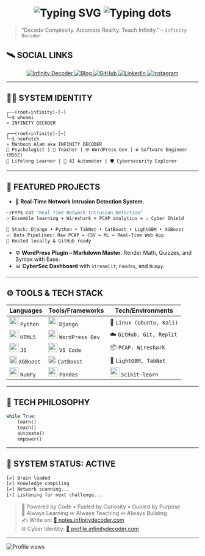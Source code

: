 <!-- Cyber Terminal Inspired Markdown Profile by Infinity Decoder -->

<h1 align="center">
  <img src="https://readme-typing-svg.demolab.com?font=Audiowide&size=28&duration=6000&pause=1000000&color=00BFFF&center=true&width=700&lines=INFINITY+DECODER+🤖+ACTIVATING+CORE" alt="Typing SVG" />
  <img src="https://readme-typing-svg.demolab.com?font=Audiowide&size=28&duration=500&pause=500&color=00BFFF&center=true&width=150&lines=..." alt="Typing dots" />
</h1>

> “Decode Complexity. Automate Reality. Teach Infinity.” – `Infinity Decoder`
## 🛰️ SOCIAL LINKS

<p align="center">
  <a href="https://profile.infinitydecoder.com" target="_blank">
    <img alt="Infinity Decoder" src="https://img.shields.io/badge/🧠_Portfolio-infinitydecoder.com-00FFD1?style=for-the-badge&logo=cloudflare" />
  </a>
  <a href="https://notes.infinitydecoder.com" target="_blank">
    <img alt="Blog" src="https://img.shields.io/badge/✍️_Blog-Notes_Archive-007ACC?style=for-the-badge&logo=readthedocs" />
  </a>
  <a href="https://github.com/infinitydecoder" target="_blank">
    <img alt="GitHub" src="https://img.shields.io/badge/🐙_GitHub-infinitydecoder-181717?style=for-the-badge&logo=github" />
  </a>
  <a href="https://linkedin.com/in/infinitydecoder" target="_blank">
    <img alt="LinkedIn" src="https://img.shields.io/badge/🔗_LinkedIn-Connect-blue?style=for-the-badge&logo=linkedin" />
  </a>
  <a href="https://instagram.com/infinitydecoder" target="_blank">
    <img alt="Instagram" src="https://img.shields.io/badge/📸_Instagram-infinitydecoder-E4405F?style=for-the-badge&logo=instagram" />
  </a>
</p>

---
## 👨‍💻 SYSTEM IDENTITY
```shell
┌──(root💀infinity)-[~]
└─$ whoami
» INFINITY DECODER

┌──(root💀infinity)-[~]
└─$ neofetch
» Mahboob Alam aka INFINITY DECODER
🧠 Psychologist | 🧪 Teacher | 🌐 WordPress Dev | ⚙️ Software Engineer (BSSE)
🚀 Lifelong Learner | 🤖 AI Automator | 🛡️ Cybersecurity Explorer

```

---

## 📂 FEATURED PROJECTS

- 🔐 **Real-Time Network Intrusion Detection System.**
  
```bash
~/FYP$ cat "Real-Time Network Intrusion Detection"
> Ensemble learning + Wireshark + PCAP analytics = ⚔️ Cyber Shield

📁 Stack: Django • Python • TabNet • CatBoost • LightGBM • XGBoost
📈 Data Pipelines: Raw PCAP ➡ CSV ➡ ML ➡ Real-Time Web App
🧠 Hosted locally & GitHub ready
```

- ⚙️ **WordPress Plugin – Markdown Master**: Render Math, Quizzes, and Syntax with Ease.
- 📊 **CyberSec Dashboard** with `Streamlit`, `Pandas`, and `Numpy`.

---
## ⚙️ TOOLS & TECH STACK

<div align="center">

| Languages | Tools/Frameworks | Tech/Environments |
|----------|------------------|-------------------|
| <img src="https://cdn.jsdelivr.net/npm/simple-icons@v9/icons/python.svg" width="24"/> `Python` | <img src="https://cdn.jsdelivr.net/npm/simple-icons@v9/icons/django.svg" width="24"/> `Django` | 🐧 `Linux (Ubuntu, Kali)` |
| <img src="https://cdn.jsdelivr.net/npm/simple-icons@v9/icons/html5.svg" width="24"/> `HTML5` | <img src="https://cdn.jsdelivr.net/npm/simple-icons@v9/icons/wordpress.svg" width="24"/> `WordPress Dev` | ☁️ `GitHub, Git, Replit` |
| <img src="https://cdn.jsdelivr.net/npm/simple-icons@v9/icons/javascript.svg" width="24"/> `JS` | <img src="https://cdn.jsdelivr.net/npm/simple-icons@v9/icons/visualstudiocode.svg" width="24"/> `VS Code` | 📦 `PCAP, Wireshark` |
| <img src="https://img.shields.io/badge/XGBoost-grey?logo=apachespark&logoColor=F90" height="20"/> `XGBoost` | <img src="https://img.shields.io/badge/CatBoost-grey?logo=cat&logoColor=yellow" height="20"/> `CatBoost` | 🤖 `LightGBM, TabNet` |
| <img src="https://cdn.jsdelivr.net/npm/simple-icons@v9/icons/numpy.svg" width="24"/> `NumPy` | <img src="https://cdn.jsdelivr.net/npm/simple-icons@v9/icons/pandas.svg" width="24"/> `Pandas` | <img src="https://cdn.jsdelivr.net/npm/simple-icons@v9/icons/scikitlearn.svg" width="24"/> `Scikit-learn` |

</div>

---
## 🧪 TECH PHILOSOPHY

```python
while True:
    learn()
    teach()
    automate()
    empower()
```


---

## 🧠 SYSTEM STATUS: ACTIVE

```bash
[✔️] Brain loaded
[✔️] Knowledge compiling
[✔️] Network scanning...
[⚡] Listening for next challenge...
```

> 🧠 Powered by Code • Fueled by Curiosity • Guided by Purpose  
> 🔁 Always Learning ∞ Always Teaching ∞ Always Building  
> ✍️  Write on: [📓 notes.infinitydecoder.com](https://notes.infinitydecoder.com)  
> 🌐 Cyber Identity: [🪪 profile.infinitydecoder.com](https://profile.infinitydecoder.com)

---
<!---
infinity-decoder/infinity-decoder is a ✨ special ✨ repository because its `README.md` (this file) appears on your GitHub profile.
You can click the Preview link to take a look at your changes.
--->
![Profile views](https://komarev.com/ghpvc/?username=infinity-decoder&style=flat-square&color=green)
